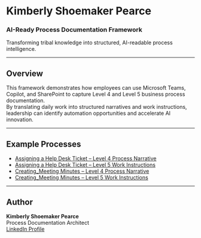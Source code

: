 # Kimberly Shoemaker Pearce
### AI-Ready Process Documentation Framework  

Transforming tribal knowledge into structured, AI-readable process intelligence.  

---

## Overview  
This framework demonstrates how employees can use Microsoft Teams, Copilot, and SharePoint to capture Level 4 and Level 5 business process documentation.  
By translating daily work into structured narratives and work instructions, leadership can identify automation opportunities and accelerate AI innovation.  

---

## Example Processes  
- [Assigning a Help Desk Ticket – Level 4 Process Narrative](HelpDesk_Level4_ProcessNarrative.md)  
- [Assigning a Help Desk Ticket – Level 5 Work Instructions](HepDesk_Level5_WorkInstructions.md)  
- [Creating_Meeting Minutes – Level 4 Process Narrative](MeetingMinutes_Level4_ProcessNarrative.md)  
- [Creating_Meeting Minutes – Level 5 Work Instructions](MeetingMinutes_Level5_WorkInstructions.md)  

---

## Author  
**Kimberly Shoemaker Pearce**  
Process Documentation Architect  
[LinkedIn Profile](https://www.linkedin.com/in/kimberlydenisepearce/)
